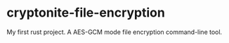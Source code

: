 # cryptonite-file-encryption
My first rust project. A AES-GCM mode file encryption command-line tool.
